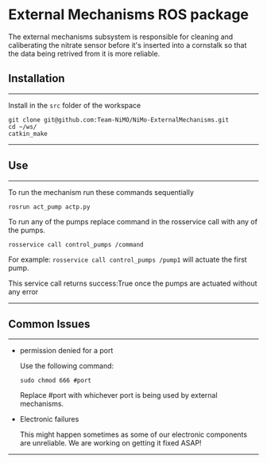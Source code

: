 
# External Mechanisms ROS package

The external mechanisms subsystem is responsible for cleaning and caliberating the nitrate sensor before it's inserted into a cornstalk so that the data being retrived from it is more reliable.

## Installation
***
Install in the `src` folder of the workspace 
```
git clone git@github.com:Team-NiMO/NiMo-ExternalMechanisms.git
cd ~/ws/
catkin_make
```

***

## Use
***
To run the mechanism run these commands sequentially

`rosrun act_pump actp.py`

To run any of the pumps replace command in the rosservice call with any of the pumps.

`rosservice call control_pumps /command`

For example: `rosservice call control_pumps /pump1` will actuate the first pump.

This service call returns success:True once the pumps are actuated without any error

***

## Common Issues
***
* permission denied for a port
  
  Use the following command:
  
  `sudo chmod 666 #port`
  
  Replace #port with whichever port is being used by external mechanisms.
  
* Electronic failures
  
  This might happen sometimes as some of our electronic components are unreliable. We are working on getting it fixed ASAP!
*** 
